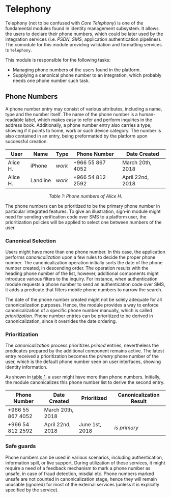 # Telephony 

Telephony (not to be confused with *Core Telephony*) is one of the fundamental modules found in identity management subsystem. It allows the users to declare their phone numbers, which could be later used by the integration services (i.e. *PSDN*, *SMS*, application authentication pipelines). The comodule for this module providing validation and formatting services is `Telephony`.

This module is responsible for the following tasks:

- Managing phone numbers of the users found in the platform.
- Supplying a canonical phone number to an integration, which probably needs one phone number such task.

## Phone Numbers

A phone number entry may consist of various attributes, including a name, type and the number itself. The name of the phone number is a human-readable label, which makes easy to refer and perform inquiries in the address book. Additionally, a phone number entry also carries a type, showing if it points to home, work or such device category. The number is also contained in an entry, being preformatted by the platform upon successful creation.

| User     | Name     | Type   | Phone Number     | Date Created     |
| -------- | -------- | ------ | ---------------- | ---------------- |
| Alice H. | iPhone   | *work* | +966 55 867 4052 | March 20th, 2018 |
| Alice H. | Landline | *work* | +966 54 812 2592 | April 22nd, 2018 |

<p id="phone-numbers-of-alice" style="text-align: center; font-style: oblique;">Table 1: Phone numbers of Alice H.</p>

The phone numbers can be prioritized to be the primary phone number in particular integrated features. To give an illustration, sign-in module might need for sending verification code over SMS to a platform user, the prioritization policies will be applied to select one between numbers of the user.

### Canonical Selection

Users might have more than one phone number. In this case, the application performs *canonicalization* upon a few rules to decide the proper phone number. The canonicalization operation initially sorts the date of the phone number created, in descending order. The operation results with the heading phone number of the list, however, additional components might introduce various filters to the inquiry. For instance, when authentication module requests a phone number to send an authentication code over SMS, it adds a predicate that filters mobile phone numbers to narrow the search.

The date of the phone number created might not be solely adequate for all canonicalization purposes. Hence, the module provides a way to enforce canonicalization of a specific phone number manually, which is called *prioritization*. Phone number entries can be prioritized to be derived in canonicalization, since it overrides the date ordering.

### Prioritization

The *canonicalization* process prioritizes *primed* entries, nevertheless the predicates prepared by the additional component remains active. The latest entry received a prioritization becomes the *primary* phone number of the user, which is the default phone number seen on user interfaces, showing identity information.

As shown in [table 1](#phone-numbers-of-alice), a user might have more than phone numbers. Initially, the module canonicalizes this phone number list to derive the second entry.

| Phone Number     | Date Created     | Prioritized    | Canonicalization Result |
| ---------------- | ---------------- | -------------- | ----------------------- |
| +966 55 867 4052 | March 20th, 2018 |                |                         |
| +966 54 812 2592 | April 22nd, 2018 | June 1st, 2018 | *is primary*            |

### Safe guards

Phone numbers can be used in various scenarios, including authentication, information spill, or live support. During utilization of these services, it might require a need of a feedback mechanism to mark a phone number as unsafe, in case of fraud detection, misdial etc. Phone numbers marked unsafe are not counted in canonicalization stage, hence they will remain unusable (ignored) for most of the external services (unless it is explicitly specified by the service).